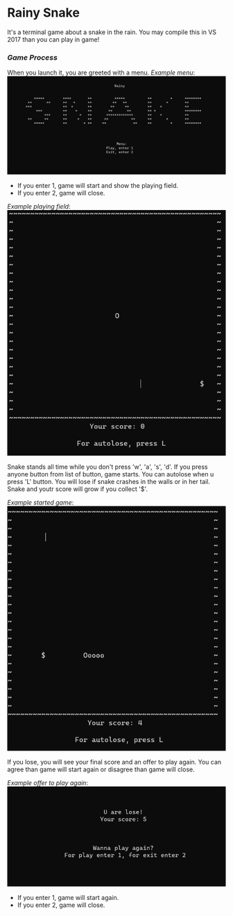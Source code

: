 # Rainy Snake

It's a terminal game about a snake in the rain. 
You may compile this in VS 2017 than you can play in game!

### *Game Process*
When you launch it, you are greeted with a menu.
*Example menu*:
![](Media/start-menu.png)
- If you enter 1, game will start and show the playing field.
- If you enter 2, game will close.  

*Example playing field*:
![](Media/playing-field.png)


Snake stands all time while you don't press 'w', 'a', 's', 'd'. If you press anyone button from list of button, game starts. You can autolose when u press 'L' button. You will lose if snake crashes in the walls  or in her tail. Snake and youtr score will grow if you collect '$'.

*Example started game*:
![](Media/started-game.png)

If you lose, you will see your final score and an offer to play again. You can agree than game will start again or disagree than game will close.

*Example offer to play again*:
![](Media/play-again.png)
- If you enter 1, game will start again.
- If you enter 2, game will close.  